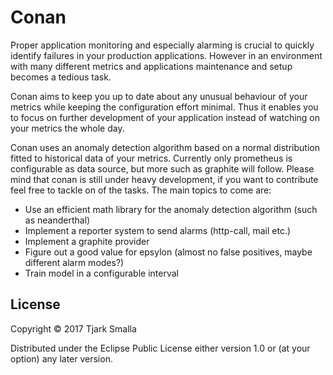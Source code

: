 # Conan

Proper application monitoring and especially alarming is crucial to quickly identify failures in your production applications.
However in an environment with many different metrics and applications maintenance and setup becomes a tedious task.

Conan aims to keep you up to date about any unusual behaviour of your metrics while keeping the configuration effort minimal.
Thus it enables you to focus on further development of your application instead of watching on your metrics the whole day.

Conan uses an anomaly detection algorithm based on a normal distribution fitted to historical data of your metrics.
Currently only prometheus is configurable as data source, but more such as graphite will follow.
Please mind that conan is still under heavy development, if you want to contribute feel free to tackle on of the tasks.
The main topics to come are:
- Use an efficient math library for the anomaly detection algorithm (such as neanderthal)
- Implement a reporter system to send alarms (http-call, mail etc.)
- Implement a graphite provider
- Figure out a good value for epsylon (almost no false positives, maybe different alarm modes?)
- Train model in a configurable interval

## License

Copyright © 2017 Tjark Smalla

Distributed under the Eclipse Public License either version 1.0 or (at
your option) any later version.
